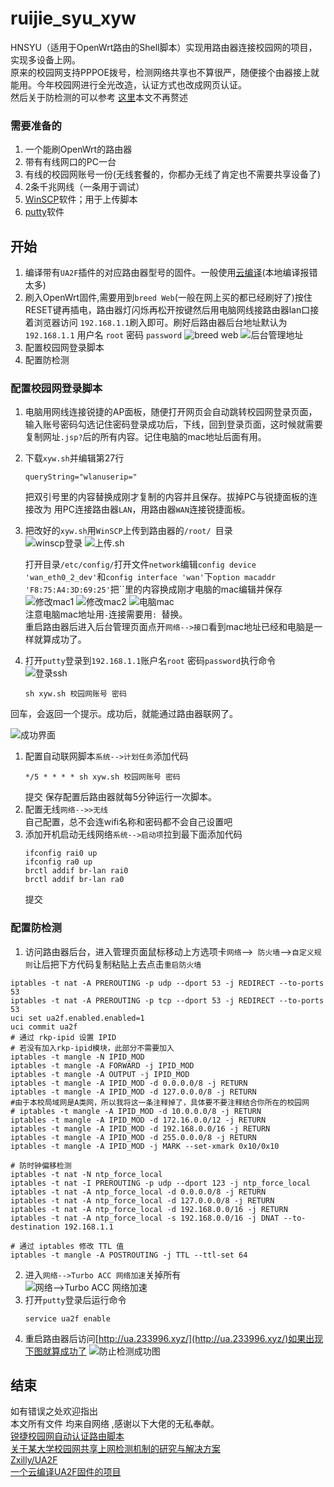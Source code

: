 # ruijie_syu_xyw

HNSYU（适用于OpenWrt路由的Shell脚本）实现用路由器连接校园网的项目，实现多设备上网。  
原来的校园网支持PPPOE拨号，检测网络共享也不算很严，随便接个由器接上就能用。今年校园网进行全光改造，认证方式也改成网页认证。  
然后关于防检测的可以参考 [这里](https://www.sunbk201.site/posts/crack-campus-network.html)本文不再赘述
### 需要准备的
1. 一个能刷OpenWrt的路由器
2. 带有有线网口的PC一台
3. 有线的校园网账号一份(无线套餐的，你都办无线了肯定也不需要共享设备了)
4. 2条千兆网线（一条用于调试）
5. [WinSCP](https://winscp.net/eng/docs/lang:chs)软件；用于上传脚本
6. [putty](https://www.chiark.greenend.org.uk/~sgtatham/putty/)软件
## 开始
1. 编译带有```UA2F```插件的对应路由器型号的固件。一般使用[云编译](https://github.com/cctpp/Actions-lede-UA2F)(本地编译报错太多)
2. 刷入OpenWrt固件,需要用到```breed Web```(一般在网上买的都已经刷好了)按住RESET键再插电，路由器灯闪烁再松开按键然后用电脑网线接路由器lan口接着浏览器访问 ```192.168.1.1```刷入即可。刷好后路由器后台地址默认为```192.168.1.1``` 用户名 ```root``` 密码 ```password```
   ![breed web](https://s1.ax1x.com/2022/10/04/xlpfsS.png)
   ![后台管理地址](https://s1.ax1x.com/2022/10/04/xlp7in.png)
3. 配置校园网登录脚本
4. 配置防检测
### 配置校园网登录脚本
1. 电脑用网线连接锐捷的AP面板，随便打开网页会自动跳转校园网登录页面，输入账号密码勾选记住密码登录成功后，下线，回到登录页面，这时候就需要复制网址```.jsp?```后的所有内容。记住电脑的mac地址后面有用。
2. 下载```xyw.sh```并编辑第27行
   ```
   queryString="wlanuserip="
   ```
   把双引号里的内容替换成刚才复制的内容并且保存。拔掉PC与锐捷面板的连接改为 用PC连接路由器```LAN```，用路由器```WAN```连接锐捷面板。
3. 把改好的```xyw.sh```用```WinSCP```上传到路由器的```/root/ ```目录  
   ![winscp登录](https://s1.ax1x.com/2022/10/04/xlpG5R.png)
   ![上传.sh](https://s1.ax1x.com/2022/10/04/xlpwrD.png)
   
   打开目录```/etc/config/```打开文件```network```编辑```config device 'wan_eth0_2_dev'```和```config interface 'wan'```下```option macaddr 'F8:75:A4:3D:69:25'```把``里的内容换成刚才电脑的mac编辑并保存  
   ![修改mac1](https://s1.ax1x.com/2022/10/04/xl9MWt.png)
   ![修改mac2](https://s1.ax1x.com/2022/10/04/xl91Qf.png)
   ![电脑mac](https://s1.ax1x.com/2022/10/04/xl9YwQ.png)  
注意电脑mac地址用```-```连接需要用```: ```替换。  
重启路由器后进入后台管理页面点开```网络-->接口```看到mac地址已经和电脑是一样就算成功了。
1. 打开```putty```登录到```192.168.1.1```账户名```root``` 密码```password```执行命令  
![登录ssh](https://s1.ax1x.com/2022/10/04/xlCC7Q.png)
   ```
   sh xyw.sh 校园网账号 密码
   ```
 
回车，会返回一个提示。成功后，就能通过路由器联网了。  

![成功界面](https://s1.ax1x.com/2022/10/04/xl970e.png)
   
1. 配置自动联网脚本```系统-->计划任务```添加代码
   ```
   */5 * * * * sh xyw.sh 校园网账号 密码
   ```
   提交
   保存配置后路由器就每5分钟运行一次脚本。
2. 配置无线```网络-->>无线```  
   自己配置，总不会连wifi名称和密码都不会自己设置吧
3. 添加开机启动无线网络```系统-->启动项```拉到最下面添加代码
   ```
   ifconfig rai0 up
   ifconfig ra0 up
   brctl addif br-lan rai0
   brctl addif br-lan ra0
   ```
   提交
### 配置防检测
1. 访问路由器后台，进入管理页面鼠标移动上方选项卡```网络```-->``` 防火墙```-->```自定义规则```让后把下方代码复制粘贴上去点击```重启防火墙```
```
iptables -t nat -A PREROUTING -p udp --dport 53 -j REDIRECT --to-ports 53
iptables -t nat -A PREROUTING -p tcp --dport 53 -j REDIRECT --to-ports 53
uci set ua2f.enabled.enabled=1
uci commit ua2f
# 通过 rkp-ipid 设置 IPID
# 若没有加入rkp-ipid模块，此部分不需要加入
iptables -t mangle -N IPID_MOD
iptables -t mangle -A FORWARD -j IPID_MOD
iptables -t mangle -A OUTPUT -j IPID_MOD
iptables -t mangle -A IPID_MOD -d 0.0.0.0/8 -j RETURN
iptables -t mangle -A IPID_MOD -d 127.0.0.0/8 -j RETURN
#由于本校局域网是A类网，所以我将这一条注释掉了，具体要不要注释结合你所在的校园网
# iptables -t mangle -A IPID_MOD -d 10.0.0.0/8 -j RETURN
iptables -t mangle -A IPID_MOD -d 172.16.0.0/12 -j RETURN
iptables -t mangle -A IPID_MOD -d 192.168.0.0/16 -j RETURN
iptables -t mangle -A IPID_MOD -d 255.0.0.0/8 -j RETURN
iptables -t mangle -A IPID_MOD -j MARK --set-xmark 0x10/0x10

# 防时钟偏移检测
iptables -t nat -N ntp_force_local
iptables -t nat -I PREROUTING -p udp --dport 123 -j ntp_force_local
iptables -t nat -A ntp_force_local -d 0.0.0.0/8 -j RETURN
iptables -t nat -A ntp_force_local -d 127.0.0.0/8 -j RETURN
iptables -t nat -A ntp_force_local -d 192.168.0.0/16 -j RETURN
iptables -t nat -A ntp_force_local -s 192.168.0.0/16 -j DNAT --to-destination 192.168.1.1

# 通过 iptables 修改 TTL 值
iptables -t mangle -A POSTROUTING -j TTL --ttl-set 64
```
2. 进入```网络-->Turbo ACC 网络加速```关掉所有  
![网络-->Turbo ACC 网络加速](https://s1.ax1x.com/2022/10/04/xQzHTs.png)
3. 打开```putty```登录后运行命令
   ```
   service ua2f enable
   ```
4. 重启路由器后访问[http://ua.233996.xyz/](http://ua.233996.xyz/)如果出现下图就算成功了
   ![防止检测成功图](https://s1.ax1x.com/2022/10/04/xlCRHg.png)
## 结束
如有错误之处欢迎指出  
本文所有文件 均来自网络 ,感谢以下大佬的无私奉献。  
[锐捷校园网自动认证路由脚本](https://blog.csdn.net/u010102747/article/details/124639593)  
[关于某大学校园网共享上网检测机制的研究与解决方案](https://www.sunbk201.site/posts/crack-campus-network.html)  
[Zxilly/UA2F](https://github.com/Zxilly/UA2F)  
[一个云编译UA2F固件的项目](https://github.com/MoorCorPa/Actions-lede-UA2F)  


